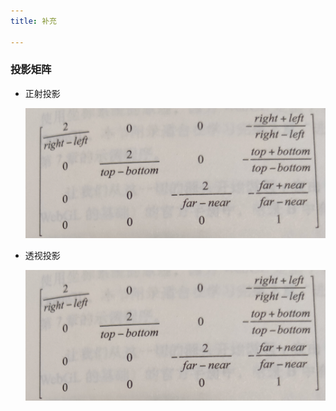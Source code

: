 ```yaml
---
title: 补充

---
```

### 投影矩阵

- 正射投影

  <img src="./image/appendix/1686496624138.png" width="600" />
- 透视投影

  <img src="./image/appendix/1686496624138.png" width="600" />
